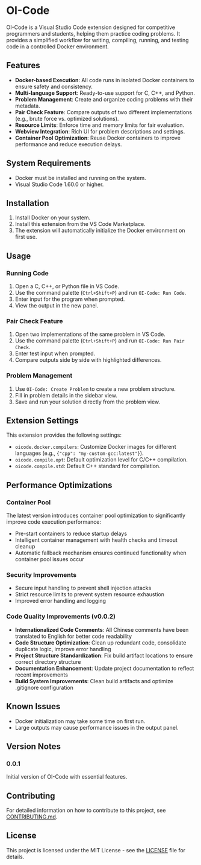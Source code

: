 # OI-Code

OI-Code is a Visual Studio Code extension designed for competitive programmers and students, helping them practice coding problems. It provides a simplified workflow for writing, compiling, running, and testing code in a controlled Docker environment.

## Features

- **Docker-based Execution**: All code runs in isolated Docker containers to ensure safety and consistency.
- **Multi-language Support**: Ready-to-use support for C, C++, and Python.
- **Problem Management**: Create and organize coding problems with their metadata.
- **Pair Check Feature**: Compare outputs of two different implementations (e.g., brute force vs. optimized solutions).
- **Resource Limits**: Enforce time and memory limits for fair evaluation.
- **Webview Integration**: Rich UI for problem descriptions and settings.
- **Container Pool Optimization**: Reuse Docker containers to improve performance and reduce execution delays.

## System Requirements

- Docker must be installed and running on the system.
- Visual Studio Code 1.60.0 or higher.

## Installation

1. Install Docker on your system.
2. Install this extension from the VS Code Marketplace.
3. The extension will automatically initialize the Docker environment on first use.

## Usage

### Running Code

1. Open a C, C++, or Python file in VS Code.
2. Use the command palette (`Ctrl+Shift+P`) and run `OI-Code: Run Code`.
3. Enter input for the program when prompted.
4. View the output in the new panel.

### Pair Check Feature

1. Open two implementations of the same problem in VS Code.
2. Use the command palette (`Ctrl+Shift+P`) and run `OI-Code: Run Pair Check`.
3. Enter test input when prompted.
4. Compare outputs side by side with highlighted differences.

### Problem Management

1. Use `OI-Code: Create Problem` to create a new problem structure.
2. Fill in problem details in the sidebar view.
3. Save and run your solution directly from the problem view.

## Extension Settings

This extension provides the following settings:

- `oicode.docker.compilers`: Customize Docker images for different languages (e.g., `{"cpp": "my-custom-gcc:latest"}`).
- `oicode.compile.opt`: Default optimization level for C/C++ compilation.
- `oicode.compile.std`: Default C++ standard for compilation.

## Performance Optimizations

### Container Pool
The latest version introduces container pool optimization to significantly improve code execution performance:
- Pre-start containers to reduce startup delays
- Intelligent container management with health checks and timeout cleanup
- Automatic fallback mechanism ensures continued functionality when container pool issues occur

### Security Improvements
- Secure input handling to prevent shell injection attacks
- Strict resource limits to prevent system resource exhaustion
- Improved error handling and logging

### Code Quality Improvements (v0.0.2)
- **Internationalized Code Comments**: All Chinese comments have been translated to English for better code readability
- **Code Structure Optimization**: Clean up redundant code, consolidate duplicate logic, improve error handling
- **Project Structure Standardization**: Fix build artifact locations to ensure correct directory structure
- **Documentation Enhancement**: Update project documentation to reflect recent improvements
- **Build System Improvements**: Clean build artifacts and optimize .gitignore configuration

## Known Issues

- Docker initialization may take some time on first run.
- Large outputs may cause performance issues in the output panel.

## Version Notes

### 0.0.1

Initial version of OI-Code with essential features.

## Contributing

For detailed information on how to contribute to this project, see [CONTRIBUTING.md](CONTRIBUTING.md).

## License

This project is licensed under the MIT License - see the [LICENSE](LICENSE) file for details.
